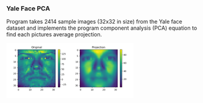 ### Yale Face PCA
Program takes 2414 sample images (32x32 in size) from the Yale face dataset and implements the program component analysis (PCA) equation to find each pictures average projection. 

![Alt text](image.png)